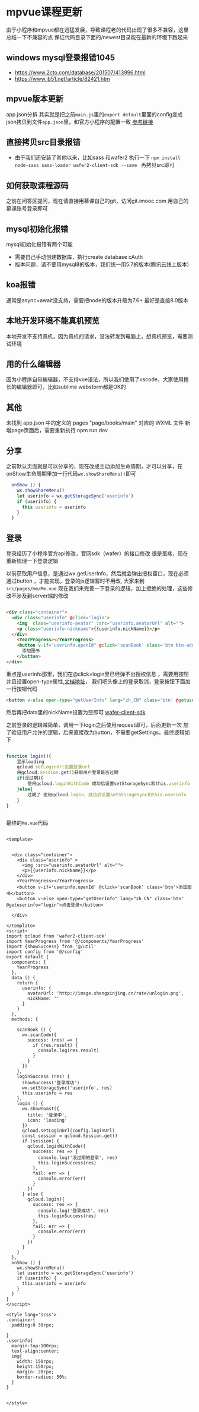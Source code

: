 # mpvue课程更新


由于小程序和mpvue都在迅猛发展，导致课程老的代码出现了很多不兼容，这里总结一下不兼容的点  保证代码目录下面的/newest目录能在最新的环境下跑起来

## windows mysql登录报错1045

* https://www.2cto.com/database/201507/413996.html
* https://www.jb51.net/article/82421.htm

##  mpvue版本更新

app.json分拆 其实就是把之前`main.js`里的`export default`里面的config变成json拷贝到文件`app.json`里，和官方小程序的配置一致 [参考链接](https://developers.weixin.qq.com/miniprogram/dev/quickstart/basic/file.html#json-%E9%85%8D%E7%BD%AE)

## 直接拷贝src目录报错

* 由于我们还安装了其他以来，比如sass 和wafer2 执行一下 `npm install node-sass sass-loader wafer2-client-sdk --save ` 再拷贝src即可

## 如何获取课程源码
之前在问答区提问，现在请直接用慕课自己的git，访问git.imooc.com 用自己的慕课账号登录即可


## mysql初始化报错

mysql初始化报错有两个可能

* 需要自己手动创建数据库，执行create database cAuth
* 版本问题，请不要用mysql8的版本，我们统一用5.7的版本(腾讯云线上版本)

## koa报错

通常是async+await没支持，需要把node的版本升级为7.6+ 最好是直接8.0版本

## 本地开发环境不能真机预览

本地开发不支持真机，因为真机的请求，没法转发到电脑上，想真机预览，需要测试环境

## 用的什么编辑器
因为小程序自带编辑器，不支持vue语法，所以我们使用了vscode，大家使用擅长的编辑器即可，比如sublime webstorm都是OK的

## 其他

未找到 app.json 中的定义的 pages "page/books/main" 对应的 WXML 文件
新增page页面后，需要重新执行 npm run dev






## 分享
之前默认页面就是可以分享的，现在改成主动添加生命周期，才可以分享，在onShow生命周期里加一行代码`wx.showShareMenu()`即可

``` js
  onShow () {
    wx.showShareMenu()
    let userinfo = wx.getStorageSync('userinfo')
    if (userinfo) {
      this.userinfo = userinfo
    }
  }
```


## 登录
登录经历了小程序官方api修改，官网sdk（wafer）的接口修改 很是蛋疼，现在重新梳理一下登录逻辑

以前获取用户信息，是通过wx.getUserInfo，然后就会弹出授权窗口，现在必须通过button ，才能实现，登录的js逻辑暂时不用改, 大家来到`src/pages/me/Me.vue` 现在我们来完善一下登录的逻辑，加上拒绝的处理，这些修改不涉及到server端的修改

``` html

<div class="container">
  <div class="userinfo" @click='login'>
    <img  class="userinfo-avatar" :src="userinfo.avatarUrl" alt="">
    <p class="userinfo-nickname">{{userinfo.nickName}}</p>
  </div>
    <YearProgress></YearProgress>
    <button v-if="userinfo.openId" @click='scanBook' class='btn btn-addbook' >
      添加图书
    </button>
</div>

```
重点是userinfo那里，我们在@click=login里已经弹不出授权信息 ，需要用按钮 并且设置open-type属性,[文档地址](https://developers.weixin.qq.com/miniprogram/dev/api/open.html#wxgetuserinfoobject)，
我们吧头像上的登录取消，登录按钮下面加一行按钮代码

``` html
<button v-else open-type="getUserInfo" lang="zh_CN" class='btn' @getuserinfo="login">点击登录</button>
```

然后再把data里的nickName设置为空即可
[wafer-client-sdk](https://github.com/tencentyun/wafer2-client-sdk)

之前登录的逻辑贼简单，调用一下login之后使用request即可，后面更新一次 加了验证用户允许的逻辑，后来直接改为button，不需要getSettings，最终逻辑如下
``` js

function login(){
    显示loading
    qcloud.setLoginUrl设置登录url
    用qcloud.Session.get()获取用户登录是否过期
    if(没过期){
        使用qcloud.loginWithCode 成功后设置setStorageSync和this.userinfo
    }else{
        过期了 使用qcloud.login，成功后设置setStorageSync和this.userinfo
    }
}



```

最终的`Me.vue`代码

``` vue

<template>


  <div class="container">
    <div class="userinfo" >
      <img :src="userinfo.avatarUrl" alt="">
      <p>{{userinfo.nickName}}</p>
    </div>
    <YearProgress></YearProgress>
    <button v-if='userinfo.openId' @click='scanBook' class='btn'>添加图书</button>
    <button v-else open-type="getUserInfo" lang="zh_CN" class='btn' @getuserinfo="login">点击登录</button>

  </div>

</template>
<script>
import qcloud from 'wafer2-client-sdk'
import YearProgress from '@/components/YearProgress'
import {showSuccess} from '@/util'
import config from '@/config'
export default {
  components: {
    YearProgress
  },
  data () {
    return {
      userinfo: {
        avatarUrl: 'http://image.shengxinjing.cn/rate/unlogin.png',
        nickName: ''
      }
    }
  },
  methods: {

    scanBook () {
      wx.scanCode({
        success: (res) => {
          if (res.result) {
            console.log(res.result)
          }
        }
      })
    },
    loginSuccess (res) {
      showSuccess('登录成功')
      wx.setStorageSync('userinfo', res)
      this.userinfo = res
    },
    login () {
      wx.showToast({
        title: '登录中',
        icon: 'loading'
      })
      qcloud.setLoginUrl(config.loginUrl)
      const session = qcloud.Session.get()
      if (session) {
        qcloud.loginWithCode({
          success: res => {
            console.log('没过期的登录', res)
            this.loginSuccess(res)
          },
          fail: err => {
            console.error(err)
          }
        })
      } else {
        qcloud.login({
          success: res => {
            console.log('登录成功', res)
            this.loginSuccess(res)
          },
          fail: err => {
            console.error(err)
          }
        })
      }
    }
  },
  onShow () {
    wx.showShareMenu()
    let userinfo = wx.getStorageSync('userinfo')
    if (userinfo) {
      this.userinfo = userinfo
    }
  }
}
</script>

<style lang='scss'>
.container{
  padding:0 30rpx;

}  
.userinfo{
  margin-top:100rpx;
  text-align:center;
  img{
    width: 150rpx;
    height:150rpx;
    margin: 20rpx;
    border-radius: 50%;
  }
}


</style>


```

 






